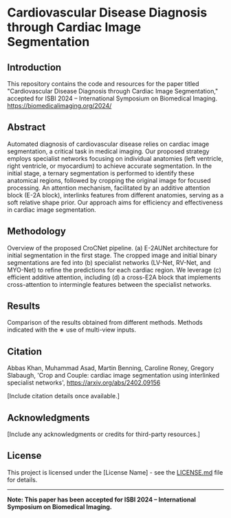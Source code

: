 # Cardiovascular Disease Diagnosis through Cardiac Image Segmentation

## Introduction

This repository contains the code and resources for the paper titled "Cardiovascular Disease Diagnosis through Cardiac Image Segmentation," accepted for ISBI 2024 – International Symposium on Biomedical Imaging. https://biomedicalimaging.org/2024/

## Abstract

Automated diagnosis of cardiovascular disease relies on cardiac image segmentation, a critical task in medical imaging. Our proposed strategy employs specialist networks focusing on individual anatomies (left ventricle, right ventricle, or myocardium) to achieve accurate segmentation. In the initial stage, a ternary segmentation is performed to identify these anatomical regions, followed by cropping the original image for focused processing. An attention mechanism, facilitated by an additive attention block (E-2A block), interlinks features from different anatomies, serving as a soft relative shape prior. Our approach aims for efficiency and effectiveness in cardiac image segmentation.

## Methodology

Overview of the proposed CroCNet pipeline. (a) E-2AUNet architecture for initial segmentation in the first stage. The cropped image and initial binary segmentations are fed into (b) specialist networks (LV-Net, RV-Net, and MYO-Net) to
refine the predictions for each cardiac region. We leverage (c) efficient additive attention, including (d) a cross-E2A block that implements cross-attention to intermingle features between the specialist networks.

## Results

Comparison of the results obtained from different methods. Methods indicated with the ∗ use of multi-view inputs.

## Citation

Abbas Khan, Muhammad Asad, Martin Benning, Caroline Roney, Gregory Slabaugh, 'Crop and Couple: cardiac image segmentation using interlinked specialist networks', https://arxiv.org/abs/2402.09156

[Include citation details once available.]

## Acknowledgments

[Include any acknowledgments or credits for third-party resources.]

## License

This project is licensed under the [License Name] - see the [LICENSE.md](LICENSE.md) file for details.

---

**Note: This paper has been accepted for ISBI 2024 – International Symposium on Biomedical Imaging.**
